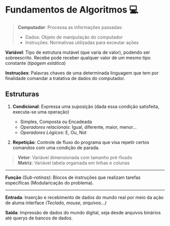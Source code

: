 
# Fundamentos de Algoritmos :computer:

> **Computador**: Processa as informações passadas:
> - Dados: Objeto de manipulação do computador
> - Instruções: Normativas utilizadas para exceutar ações

**Variável**: Tipo de estrutura mutável (que varia de valor), podendo ser sobreescrito. Recebe pode receber qualquer valor de um mesmo tipo constante (*tipagem estática*)

**Instruções**: Palavras chaves de uma determinada linguagem que tem por finalidade comandar a tratativa de dados do computador.

## Estruturas
1. **Condicional**: Expressa uma suposição (dada essa condição satisfeita, executa-se uma operação) 
	- Simples, Composta ou Encadeada
	- *Operadores relacionais*: Igual, diferente, maior, menor...
	- *Operadores Lógicos*: E, Ou, Not
	
2. **Repetição**: Controle de fluxo do programa que visa repetir certos comandos com uma condição de parada.

> **Vetor**: Variável dimensionada com tamanho pré-fixado  
> **Matriz**: Variável  tabela organiada em linhas e colunas

---
**Função** *(Sub-rotinas)*: Blocos de instruções que realizam tarefas específicas (Modularicação do problema).

---
**Entrada**: Inserção e recebimento de dados do mundo real por meio da ação de aluma interface *(Teclado, mouse, arquivos...)*

**Saída**: Impressão de dados do mundo digital, seja desde arquivos binários até querys de bancos de dados.
